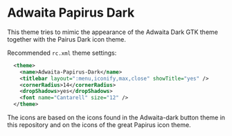 # Adwaita Papirus Dark

This theme tries to mimic the appearance of the Adwaita Dark GTK theme together with the Pairus Dark icon theme.

Recommended `rc.xml` theme settings:

```xml
  <theme>
    <name>Adwaita-Papirus-Dark</name>
    <titlebar layout=":menu,iconify,max,close" showTitle="yes" />
    <cornerRadius>14</cornerRadius>
    <dropShadows>yes</dropShadows>
    <font name="Cantarell" size="12" />
  </theme>
```

The icons are based on the icons found in the Adwaita-dark button theme in this repository and on the icons of the great Papirus icon theme.
